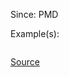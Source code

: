 Since: PMD 



Example(s):
```

```

[Source](http://pmd.sourceforge.net/pmd-5.5.4/pmd-java/rules/java/design.html#UseSingleton)

